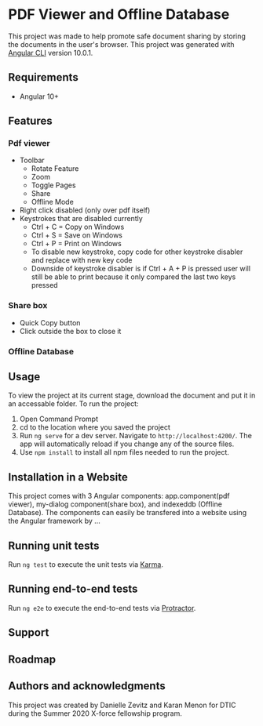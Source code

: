 # PDF Viewer and Offline Database
This project was made to help promote safe document sharing by storing the documents in the user's browser. 
This project was generated with [Angular CLI](https://github.com/angular/angular-cli) version 10.0.1.

## Requirements
* Angular 10+

## Features
### Pdf viewer
* Toolbar
    * Rotate Feature
    * Zoom
    * Toggle Pages
    * Share
    * Offline Mode
* Right click disabled (only over pdf itself)
* Keystrokes that are disabled currently
    * Ctrl + C = Copy on Windows
    * Ctrl + S = Save on Windows
    * Ctrl + P = Print on Windows
    * To disable new keystroke, copy code for other keystroke disabler and replace with new key code
    * Downside of keystroke disabler is if Ctrl + A + P is pressed user will still be able to print because it only compared the last two keys pressed
### Share box
* Quick Copy button
* Click outside the box to close it
### Offline Database


## Usage
To view the project at its current stage, download the document and put it in an accessable folder. 
To run the project:
 1. Open Command Prompt
 2. cd to the location where you saved the project
 3. Run `ng serve` for a dev server. Navigate to `http://localhost:4200/`. The app will automatically reload if you change any of the source files.
 4. Use `npm install` to install all npm files needed to run the project.


## Installation in a Website
This project comes with 3 Angular components: app.component(pdf viewer), my-dialog component(share box), and indexeddb (Offline Database). The components can easily be transfered into a website using the Angular framework by ... 

## Running unit tests
Run `ng test` to execute the unit tests via [Karma](https://karma-runner.github.io).

## Running end-to-end tests
Run `ng e2e` to execute the end-to-end tests via [Protractor](http://www.protractortest.org/).

## Support


## Roadmap

## Authors and acknowledgments
This project was created by Danielle Zevitz and Karan Menon for DTIC during the Summer 2020 X-force fellowship program.